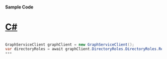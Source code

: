#### Sample Code
# [C#](#tab/c-sharp)

```C#

GraphServiceClient graphClient = new GraphServiceClient();
var directoryRoles = await graphClient.DirectoryRoles.DirectoryRoles.Request().GetAsync();
*** 

```